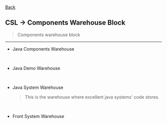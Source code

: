 [Back](../../README.md)

## CSL -> Components Warehouse Block
>Components warehouse block

<hr>

- Java Components Warehouse

&nbsp;

- Java Demo Warehouse

&nbsp;

- Java System Warehouse
  >This is the warehouse where excellent java systems' code stores.

&nbsp;

- Front System Warehouse
  